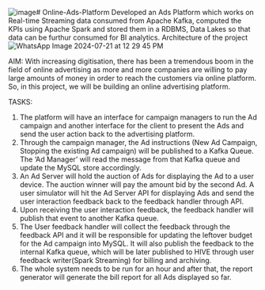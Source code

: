 ![image](https://github.com/user-attachments/assets/726b70d9-900f-4ae8-84f2-e8916b5c4d3c)# Online-Ads-Platform
Developed an Ads Platform which works on Real-time Streaming data consumed from Apache Kafka, computed the KPIs using Apache Spark and stored them in a RDBMS, Data Lakes so that data can be furthur consumed for BI analytics.
Architecture of the project
![WhatsApp Image 2024-07-21 at 12 29 45 PM](https://github.com/user-attachments/assets/75ad7b69-136f-4111-97c4-4aa00c9c8bcc)

AIM:
With increasing digitisation, there has been a tremendous boom in the field of online advertising as more and more companies are willing to pay large amounts of money in order to reach the customers via online platform. So, in this project, we will be building an online advertising platform.

TASKS:
1. The platform will have an interface for campaign managers to run the Ad campaign and another interface for the client to present the Ads and send the user action back to the advertising platform.
2. Through the campaign manager, the Ad instructions (New Ad Campaign, Stopping the existing Ad campaign) will be published to a Kafka Queue. The ‘Ad Manager’ will read the message from that Kafka queue and update     the MySQL store accordingly.
3. An Ad Server will hold the auction of Ads for displaying the Ad to a user device. The auction winner will pay the amount bid by the second Ad. A user simulator will hit the Ad Server API for displaying Ads and      send the user interaction feedback back to the feedback handler through API.
4. Upon receiving the user interaction feedback, the feedback handler will publish that event to another Kafka queue.
5. The User feedback handler will collect the feedback through the feedback API and it will be responsible for updating the leftover budget for the Ad campaign into MySQL. It will also publish the feedback to the      internal Kafka queue, which will be later published to HIVE through user feedback writer(Spark Streaming) for billing and archiving.
6. The whole system needs to be run for an hour and after that, the report generator will generate the bill report for all Ads displayed so far.
